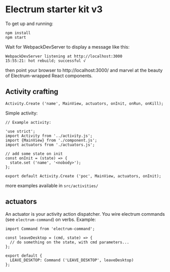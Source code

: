 # Electrum starter kit v3

To get up and running:

```
npm install
npm start
```

Wait for WebpackDevServer to display a message like this:

```
WebpackDevServer listening at http://localhost:3000
15:55:21: hot rebuild; successful √
```

then point your browser to http://localhost:3000/ and marvel at the beauty of
Electrum-wrapped React components.

## Activity crafting

`Activity.Create ('name', MainView, actuators, onInit, onRun, onKill);`

Simple activity:

```
// Example activity:

'use strict';
import Activity from '../activity.js';
import {MainView} from './component.js';
import actuators from './actuators.js';

// add some state on init
const onInit = (state) => {
  state.set ('name', '<nobody>');
};

export default Activity.Create ('poc', MainView, actuators, onInit);
```

more examples available in `src/activities/`

## actuators

An actuator is your activity action dispatcher.
You wire electrum commands (see `electrum-command`) on verbs.
Example:

```
import Command from 'electrum-command';

const leaveDesktop = (cmd, state) => {
  // do something on the state, with cmd parameters...
};

export default {
  LEAVE_DESKTOP: Command ('LEAVE_DESKTOP', leaveDesktop)
};

```
